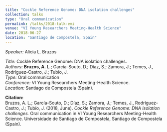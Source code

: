 ```yaml
---
title: "Cockle Reference Genome: DNA isolation challenges"
collection: talks
type: "Oral communication"
permalink: /talks/2018-talk-emi
venue: "VI Young Researchers Meeting-Health Science"
date: 2018-06-27
location: "Santiago de Compostela, Spain"
---
```


*Speaker:* Alicia L. Bruzos  

*Title:* Cockle Reference Genome: DNA isolation challenges.  
*Authors*: **Bruzos, A. L.**; García-Souto, D.; Díaz, S.; Zamora, J.; Temes, J., Rodríguez-Castro, J.; Tubío, J.  
*Type:* Oral communication  
*Conference:* VI Young Researchers Meeting-Health Science.  
*Location:* Santiago de Compostela (Spain).  

**Citation:**  
Bruzos, A. L.; García-Souto, D.; Díaz, S.; Zamora, J.; Temes, J., Rodríguez-Castro, J.; Tubío, J. (2018, June). _Cockle Reference Genome: DNA isolation challenges._ Oral communication in VI Young Researchers Meeting-Health Science. Universidade de Santiago de Compostela, Santiago de Compostela (Spain).
